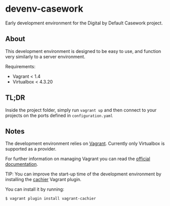 devenv-casework
===============

Early development environment for the Digital by Default Casework project.

## About

This development environment is designed to be easy to use, and function very similarly to a server environment.

Requirements:
 - Vagrant < 1.4
 - Virtualbox < 4.3.20


## TL;DR

Inside the project folder, simply run `vagrant up` and then connect to your projects on the ports defined in `configuration.yaml`


## Notes
The development environment relies on [Vagrant](https://www.vagrantup.com/).
Currently only Virtualbox is supported as a provider.

For further information on managing Vagrant you can read the [official documentation](https://docs.vagrantup.com/v2/).

TIP: You can improve the start-up time of the development environment by installing the [cachier](https://github.com/fgrehm/vagrant-cachier) Vagrant plugin.

You can install it by running:
```bash
$ vagrant plugin install vagrant-cachier
```
